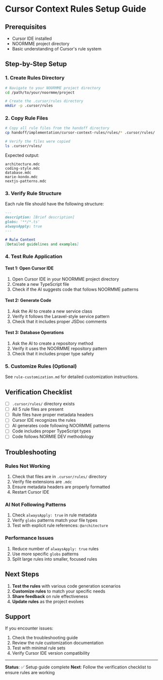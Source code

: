 # Cursor Context Rules Setup Guide

## Prerequisites

- Cursor IDE installed
- NOORMME project directory
- Basic understanding of Cursor's rule system

## Step-by-Step Setup

### 1. Create Rules Directory

```bash
# Navigate to your NOORMME project directory
cd /path/to/your/noormme/project

# Create the .cursor/rules directory
mkdir -p .cursor/rules
```

### 2. Copy Rule Files

```bash
# Copy all rule files from the handoff directory
cp handoff/implementation/cursor-context-rules/rules/* .cursor/rules/

# Verify the files were copied
ls .cursor/rules/
```

Expected output:
```
architecture.mdc
coding-style.mdc
database.mdc
marie-kondo.mdc
nextjs-patterns.mdc
```

### 3. Verify Rule Structure

Each rule file should have the following structure:

```markdown
---
description: [Brief description]
globs: '**/*.ts'
alwaysApply: true
---

# Rule Content
[Detailed guidelines and examples]
```

### 4. Test Rule Application

#### Test 1: Open Cursor IDE
1. Open Cursor IDE in your NOORMME project directory
2. Create a new TypeScript file
3. Check if the AI suggests code that follows NOORMME patterns

#### Test 2: Generate Code
1. Ask the AI to create a new service class
2. Verify it follows the Laravel-style service pattern
3. Check that it includes proper JSDoc comments

#### Test 3: Database Operations
1. Ask the AI to create a repository method
2. Verify it uses the NOORMME repository pattern
3. Check that it includes proper type safety

### 5. Customize Rules (Optional)

See `rule-customization.md` for detailed customization instructions.

## Verification Checklist

- [ ] `.cursor/rules/` directory exists
- [ ] All 5 rule files are present
- [ ] Rule files have proper metadata headers
- [ ] Cursor IDE recognizes the rules
- [ ] AI generates code following NOORMME patterns
- [ ] Code includes proper TypeScript types
- [ ] Code follows NORMIE DEV methodology

## Troubleshooting

### Rules Not Working
1. Check that files are in `.cursor/rules/` directory
2. Verify file extensions are `.mdc`
3. Ensure metadata headers are properly formatted
4. Restart Cursor IDE

### AI Not Following Patterns
1. Check `alwaysApply: true` in rule metadata
2. Verify `globs` patterns match your file types
3. Test with explicit rule references: `@architecture`

### Performance Issues
1. Reduce number of `alwaysApply: true` rules
2. Use more specific `globs` patterns
3. Split large rules into smaller, focused rules

## Next Steps

1. **Test the rules** with various code generation scenarios
2. **Customize rules** to match your specific needs
3. **Share feedback** on rule effectiveness
4. **Update rules** as the project evolves

## Support

If you encounter issues:
1. Check the troubleshooting guide
2. Review the rule customization documentation
3. Test with minimal rule sets
4. Verify Cursor IDE version compatibility

---

**Status**: ✅ Setup guide complete
**Next**: Follow the verification checklist to ensure rules are working
